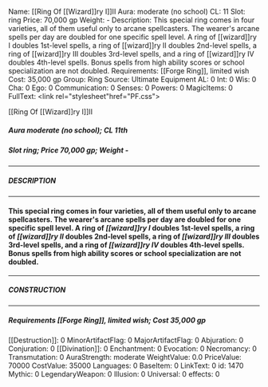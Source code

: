 Name: [[Ring Of [[Wizard]]ry I]]II
Aura: moderate (no school)
CL: 11
Slot: ring
Price: 70,000 gp
Weight: -
Description: This special ring comes in four varieties, all of them useful only to arcane spellcasters. The wearer's arcane spells per day are doubled for one specific spell level. A ring of [[wizard]]ry I doubles 1st-level spells, a ring of [[wizard]]ry II doubles 2nd-level spells, a ring of [[wizard]]ry III doubles 3rd-level spells, and a ring of [[wizard]]ry IV doubles 4th-level spells. Bonus spells from high ability scores or school specialization are not doubled.
Requirements: [[Forge Ring]], limited wish
Cost: 35,000 gp
Group: Ring
Source: Ultimate Equipment
AL: 0
Int: 0
Wis: 0
Cha: 0
Ego: 0
Communication: 0
Senses: 0
Powers: 0
MagicItems: 0
FullText: <link rel="stylesheet"href="PF.css"><div class="heading"><p class="alignleft">[[Ring Of [[Wizard]]ry I]]II</p><div style="clear: both;"></div></div><div><h5><b>Aura </b>moderate (no school); <b>CL </b>11th</h5><h5><b>Slot </b>ring; <b>Price </b>70,000 gp; <b>Weight </b>-</h5></div><hr/><div><h5><b>DESCRIPTION</b></h5></div><hr/><div><h4><p>This special ring comes in four varieties, all of them useful only to arcane spellcasters. The wearer's arcane spells per day are doubled for one specific spell level. A ring of <i>[[wizard]]ry I</i> doubles 1st-level spells, a ring of <i>[[wizard]]ry II</i> doubles 2nd-level spells, a ring of <i>[[wizard]]ry III</i> doubles 3rd-level spells, and a ring of <i>[[wizard]]ry IV</i> doubles 4th-level spells. Bonus spells from high ability scores or school specialization are not doubled.</p></h4></div><hr/><div><h5><b>CONSTRUCTION</b></h5></div><hr/><div><h5><b>Requirements </b>[[Forge Ring]], <i>limited wish</i>; <b>Cost </b>35,000 gp</h5></div>
[[Destruction]]: 0
MinorArtifactFlag: 0
MajorArtifactFlag: 0
Abjuration: 0
Conjuration: 0
[[Divination]]: 0
Enchantment: 0
Evocation: 0
Necromancy: 0
Transmutation: 0
AuraStrength: moderate
WeightValue: 0.0
PriceValue: 70000
CostValue: 35000
Languages: 0
BaseItem: 0
LinkText: 0
id: 1470
Mythic: 0
LegendaryWeapon: 0
Illusion: 0
Universal: 0
effects: 0
